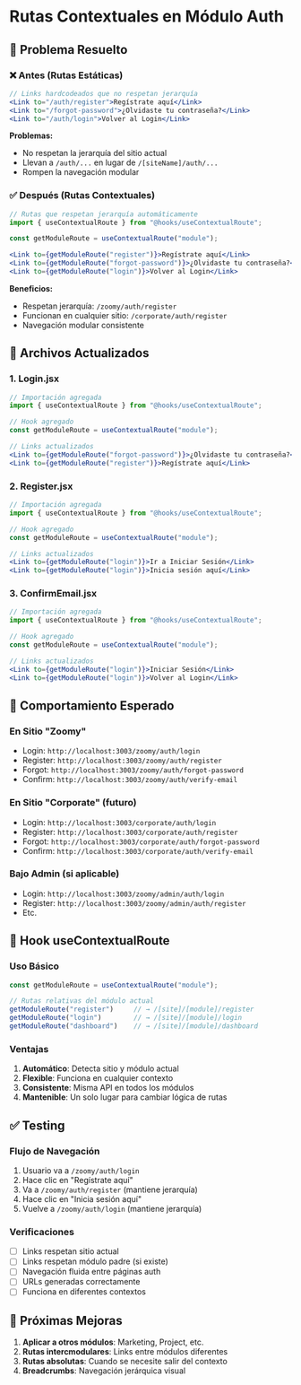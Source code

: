 # Rutas Contextuales en Módulo Auth

## 🎯 Problema Resuelto

### ❌ Antes (Rutas Estáticas)
```jsx
// Links hardcodeados que no respetan jerarquía
<Link to="/auth/register">Regístrate aquí</Link>
<Link to="/forgot-password">¿Olvidaste tu contraseña?</Link>
<Link to="/auth/login">Volver al Login</Link>
```

**Problemas:**
- No respetan la jerarquía del sitio actual
- Llevan a `/auth/...` en lugar de `/[siteName]/auth/...`
- Rompen la navegación modular

### ✅ Después (Rutas Contextuales)
```jsx
// Rutas que respetan jerarquía automáticamente
import { useContextualRoute } from "@hooks/useContextualRoute";

const getModuleRoute = useContextualRoute("module");

<Link to={getModuleRoute("register")}>Regístrate aquí</Link>
<Link to={getModuleRoute("forgot-password")}>¿Olvidaste tu contraseña?</Link>
<Link to={getModuleRoute("login")}>Volver al Login</Link>
```

**Beneficios:**
- Respetan jerarquía: `/zoomy/auth/register`
- Funcionan en cualquier sitio: `/corporate/auth/register`
- Navegación modular consistente

## 📄 Archivos Actualizados

### 1. Login.jsx
```jsx
// Importación agregada
import { useContextualRoute } from "@hooks/useContextualRoute";

// Hook agregado
const getModuleRoute = useContextualRoute("module");

// Links actualizados
<Link to={getModuleRoute("forgot-password")}>¿Olvidaste tu contraseña?</Link>
<Link to={getModuleRoute("register")}>Regístrate aquí</Link>
```

### 2. Register.jsx
```jsx
// Importación agregada
import { useContextualRoute } from "@hooks/useContextualRoute";

// Hook agregado
const getModuleRoute = useContextualRoute("module");

// Links actualizados
<Link to={getModuleRoute("login")}>Ir a Iniciar Sesión</Link>
<Link to={getModuleRoute("login")}>Inicia sesión aquí</Link>
```

### 3. ConfirmEmail.jsx
```jsx
// Importación agregada
import { useContextualRoute } from "@hooks/useContextualRoute";

// Hook agregado
const getModuleRoute = useContextualRoute("module");

// Links actualizados
<Link to={getModuleRoute("login")}>Iniciar Sesión</Link>
<Link to={getModuleRoute("login")}>Volver al Login</Link>
```

## 🔄 Comportamiento Esperado

### En Sitio "Zoomy"
- Login: `http://localhost:3003/zoomy/auth/login`
- Register: `http://localhost:3003/zoomy/auth/register`
- Forgot: `http://localhost:3003/zoomy/auth/forgot-password`
- Confirm: `http://localhost:3003/zoomy/auth/verify-email`

### En Sitio "Corporate" (futuro)
- Login: `http://localhost:3003/corporate/auth/login`
- Register: `http://localhost:3003/corporate/auth/register`
- Forgot: `http://localhost:3003/corporate/auth/forgot-password`
- Confirm: `http://localhost:3003/corporate/auth/verify-email`

### Bajo Admin (si aplicable)
- Login: `http://localhost:3003/zoomy/admin/auth/login`
- Register: `http://localhost:3003/zoomy/admin/auth/register`
- Etc.

## 🎨 Hook useContextualRoute

### Uso Básico
```jsx
const getModuleRoute = useContextualRoute("module");

// Rutas relativas del módulo actual
getModuleRoute("register")     // → /[site]/[module]/register
getModuleRoute("login")        // → /[site]/[module]/login
getModuleRoute("dashboard")    // → /[site]/[module]/dashboard
```

### Ventajas
1. **Automático**: Detecta sitio y módulo actual
2. **Flexible**: Funciona en cualquier contexto
3. **Consistente**: Misma API en todos los módulos
4. **Mantenible**: Un solo lugar para cambiar lógica de rutas

## ✅ Testing

### Flujo de Navegación
1. Usuario va a `/zoomy/auth/login`
2. Hace clic en "Regístrate aquí"
3. Va a `/zoomy/auth/register` (mantiene jerarquía)
4. Hace clic en "Inicia sesión aquí"
5. Vuelve a `/zoomy/auth/login` (mantiene jerarquía)

### Verificaciones
- [ ] Links respetan sitio actual
- [ ] Links respetan módulo padre (si existe)
- [ ] Navegación fluida entre páginas auth
- [ ] URLs generadas correctamente
- [ ] Funciona en diferentes contextos

## 🚀 Próximas Mejoras

1. **Aplicar a otros módulos**: Marketing, Project, etc.
2. **Rutas intercmodulares**: Links entre módulos diferentes
3. **Rutas absolutas**: Cuando se necesite salir del contexto
4. **Breadcrumbs**: Navegación jerárquica visual
